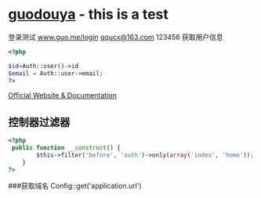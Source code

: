 # [guodouya](http://guodouya.com) - this is a test

登录测试 www.guo.me/login qqucx@163.com 123456 获取用户信息
```php
<?php

$id=Auth::user()->id
$email = Auth::user->email;
?>
```
[Official Website & Documentation](http://laravel.com)

## 控制器过滤器

```php
<?php
 public function __construct() {
        $this->filter('before', 'auth')->only(array('index', 'home'));
    }
?>
```

###获取域名 Config::get('application.url')
